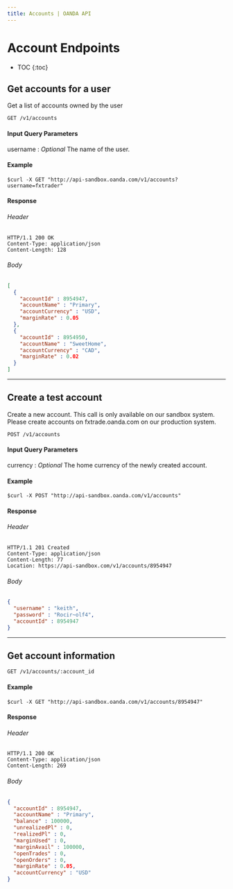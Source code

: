 ```yaml
---
title: Accounts | OANDA API
---
```


# Account Endpoints

* TOC
{:toc}

## Get accounts for a user

Get a list of accounts owned by the user

    GET /v1/accounts

#### Input Query Parameters

username
: _Optional_ The name of the user.

#### Example
    $curl -X GET "http://api-sandbox.oanda.com/v1/accounts?username=fxtrader"

#### Response

###### Header

~~~header
HTTP/1.1 200 OK
Content-Type: application/json
Content-Length: 128
~~~

###### Body

~~~json
[
  {
    "accountId" : 8954947,
    "accountName" : "Primary",
    "accountCurrency" : "USD",
    "marginRate" : 0.05
  },
  {
    "accountId" : 8954950,
    "accountName" : "SweetHome",
    "accountCurrency" : "CAD",
    "marginRate" : 0.02
  }
]
~~~

----

## Create a test account
Create a new account.  This call is only available on our sandbox system.  Please create accounts on fxtrade.oanda.com on our production system.

    POST /v1/accounts

#### Input Query Parameters

currency
: _Optional_ The home currency of the newly created account.


#### Example
    $curl -X POST "http://api-sandbox.oanda.com/v1/accounts"

#### Response

###### Header

~~~header
HTTP/1.1 201 Created
Content-Type: application/json
Content-Length: 77
Location: https://api-sandbox.com/v1/accounts/8954947
~~~

###### Body

~~~json
{
  "username" : "keith",
  "password" : "Rocir~olf4",
  "accountId" : 8954947
}
~~~

----

## Get account information

    GET /v1/accounts/:account_id

#### Example
    $curl -X GET "http://api-sandbox.oanda.com/v1/accounts/8954947"

#### Response

###### Header

~~~header
HTTP/1.1 200 OK
Content-Type: application/json
Content-Length: 269
~~~

###### Body

~~~json
{
  "accountId" : 8954947,
  "accountName" : "Primary",
  "balance" : 100000,
  "unrealizedPl" : 0,
  "realizedPl" : 0,
  "marginUsed" : 0,
  "marginAvail" : 100000,
  "openTrades" : 0,
  "openOrders" : 0,
  "marginRate" : 0.05,
  "accountCurrency" : "USD"
}
~~~
